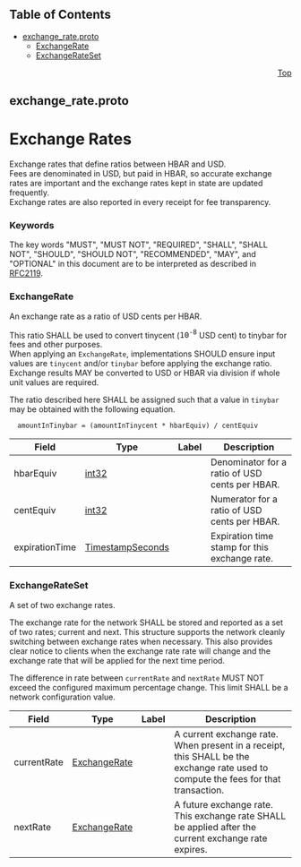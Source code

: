 ## Table of Contents

- [exchange_rate.proto](#exchange_rate-proto)
    - [ExchangeRate](#proto-ExchangeRate)
    - [ExchangeRateSet](#proto-ExchangeRateSet)
  



<a name="exchange_rate-proto"></a>
<p align="right"><a href="#top">Top</a></p>

## exchange_rate.proto
# Exchange Rates
Exchange rates that define ratios between HBAR and USD.<br/>
Fees are denominated in USD, but paid in HBAR, so accurate exchange rates are important and
the exchange rates kept in state are updated frequently.<br/>
Exchange rates are also reported in every receipt for fee transparency.

### Keywords
The key words "MUST", "MUST NOT", "REQUIRED", "SHALL", "SHALL NOT",
"SHOULD", "SHOULD NOT", "RECOMMENDED", "MAY", and "OPTIONAL" in this
document are to be interpreted as described in [RFC2119](https://www.ietf.org/rfc/rfc2119).


<a name="proto-ExchangeRate"></a>

### ExchangeRate
An exchange rate as a ratio of USD cents per HBAR.

This ratio SHALL be used to convert tinycent (<tt>10<sup>-8</sup></tt> USD cent) to
tinybar for fees and other purposes.<br/>
When applying an `ExchangeRate`, implementations SHOULD ensure input values are `tinycent`
and/or `tinybar` before applying the exchange ratio. Exchange results MAY be converted
to USD or HBAR via division if whole unit values are required.

The ratio described here SHALL be assigned such that a value in `tinybar` may be obtained with
the following equation.
```
  amountInTinybar = (amountInTinycent * hbarEquiv) / centEquiv
```


| Field | Type | Label | Description |
| ----- | ---- | ----- | ----------- |
| hbarEquiv | [int32](#int32) |  | Denominator for a ratio of USD cents per HBAR. |
| centEquiv | [int32](#int32) |  | Numerator for a ratio of USD cents per HBAR. |
| expirationTime | [TimestampSeconds](#proto-TimestampSeconds) |  | Expiration time stamp for this exchange rate. |






<a name="proto-ExchangeRateSet"></a>

### ExchangeRateSet
A set of two exchange rates.

The exchange rate for the network SHALL be stored and reported as a set of two rates;
current and next. This structure supports the network cleanly switching between exchange
rates when necessary. This also provides clear notice to clients when the exchange rate
rate will change and the exchange rate that will be applied for the next time period.

The difference in rate between `currentRate` and `nextRate` MUST NOT exceed the configured
maximum percentage change. This limit SHALL be a network configuration value.


| Field | Type | Label | Description |
| ----- | ---- | ----- | ----------- |
| currentRate | [ExchangeRate](#proto-ExchangeRate) |  | A current exchange rate.<br/> When present in a receipt, this SHALL be the exchange rate used to compute the fees for that transaction. |
| nextRate | [ExchangeRate](#proto-ExchangeRate) |  | A future exchange rate.<br/> This exchange rate SHALL be applied after the current exchange rate expires. |





 <!-- end messages -->

 <!-- end enums -->

 <!-- end HasExtensions -->

 <!-- end services -->


